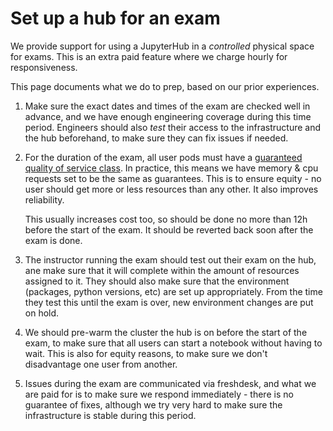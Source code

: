 # Set up a hub for an exam

We provide support for using a JupyterHub in a *controlled* physical
space for exams. This is an extra paid feature where we charge hourly
for responsiveness.

This page documents what we do to prep, based on our prior experiences.

1. Make sure the exact dates and times of the exam are checked well in
   advance, and we have enough engineering coverage during this time period.
   Engineers should also *test* their access to the infrastructure and the
   hub beforehand, to make sure they can fix issues if needed.

2. For the duration of the exam, all user pods must have a
   [guaranteed quality of service class](https://kubernetes.io/docs/tasks/configure-pod-container/quality-service-pod/).
   In practice, this means we have memory & cpu requests set to be the same
   as guarantees. This is to ensure equity - no user should get more or less
   resources than any other. It also improves reliability.

   This usually increases cost too, so should be done no more than 12h before
   the start of the exam. It should be reverted back soon after the exam
   is done.

3. The instructor running the exam should test out their exam on the hub,
   ane make sure that it will complete within the amount of resources assigned
   to it. They should also make sure that the environment (packages, python
   versions, etc) are set up appropriately. From the time they test this until
   the exam is over, new environment changes are put on hold.

4. We should pre-warm the cluster the hub is on before the start of the exam,
   to make sure that all users can start a notebook without having to wait. This
   is also for equity reasons, to make sure we don't disadvantage one user from
   another.

5. Issues during the exam are communicated via freshdesk, and what we are paid
   for is to make sure we respond immediately - there is no guarantee of fixes,
   although we try very hard to make sure the infrastructure is stable during this
   period.
